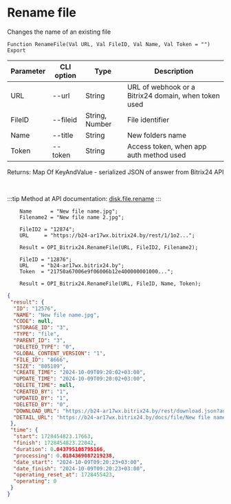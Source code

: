 ﻿---
sidebar_position: 10
---

# Rename file
 Changes the name of an existing file



`Function RenameFile(Val URL, Val FileID, Val Name, Val Token = "") Export`

  | Parameter | CLI option | Type | Description |
  |-|-|-|-|
  | URL | --url | String | URL of webhook or a Bitrix24 domain, when token used |
  | FileID | --fileid | String, Number | File identifier |
  | Name | --title | String | New folders name |
  | Token | --token | String | Access token, when app auth method used |

  
  Returns:  Map Of KeyAndValue - serialized JSON of answer from Bitrix24 API

<br/>

:::tip
Method at API documentation: [disk.file.rename](https://dev.1c-bitrix.ru/rest_help/disk/file/disk_file_rename.php)
:::
<br/>


```bsl title="Code example"
    Name      = "New file name.jpg";
    Filename2 = "New file name 2.jpg";

    FileID2 = "12874";
    URL     = "https://b24-ar17wx.bitrix24.by/rest/1/1o2...";

    Result = OPI_Bitrix24.RenameFile(URL, FileID2, Filename2);

    FileID = "12876";
    URL    = "b24-ar17wx.bitrix24.by";
    Token  = "21750a67006e9f06006b12e400000001000...";

    Result = OPI_Bitrix24.RenameFile(URL, FileID, Name, Token);
```
 



```json title="Result"
{
 "result": {
  "ID": "12576",
  "NAME": "New file name.jpg",
  "CODE": null,
  "STORAGE_ID": "3",
  "TYPE": "file",
  "PARENT_ID": "3",
  "DELETED_TYPE": "0",
  "GLOBAL_CONTENT_VERSION": "1",
  "FILE_ID": "8666",
  "SIZE": "805189",
  "CREATE_TIME": "2024-10-09T09:20:02+03:00",
  "UPDATE_TIME": "2024-10-09T09:20:02+03:00",
  "DELETE_TIME": null,
  "CREATED_BY": "1",
  "UPDATED_BY": "1",
  "DELETED_BY": "0",
  "DOWNLOAD_URL": "https://b24-ar17wx.bitrix24.by/rest/download.json?auth=6b2e0667006e9f06006b12e4000000010000072c4914d2a629a27f8e468fd6a8ba64ff&token=disk%7CaWQ9MTI1NzYmXz0wWFJ4WFEzM0FGTTdMWlZ5WmdqRU90ZG15QVd3MlJqeQ%3D%3D%7CImRvd25sb2FkfGRpc2t8YVdROU1USTFOelltWHowd1dGSjRXRkV6TTBGR1RUZE1XbFo1V21kcVJVOTBaRzE1UVZkM01sSnFlUT09fDZiMmUwNjY3MDA2ZTlmMDYwMDZiMTJlNDAwMDAwMDAxMDAwMDA3MmM0OTE0ZDJhNjI5YTI3ZjhlNDY4ZmQ2YThiYTY0ZmYi.QkRL4GgBhO%2FJVenu5%2Fn%2BxllOXMyOOL1HhrapYtzpnY4%3D",
  "DETAIL_URL": "https://b24-ar17wx.bitrix24.by/docs/file/New file name.jpg"
 },
 "time": {
  "start": 1728454823.17663,
  "finish": 1728454823.22042,
  "duration": 0.043795108795166,
  "processing": 0.0184369087219238,
  "date_start": "2024-10-09T09:20:23+03:00",
  "date_finish": "2024-10-09T09:20:23+03:00",
  "operating_reset_at": 1728455423,
  "operating": 0
 }
}
```

